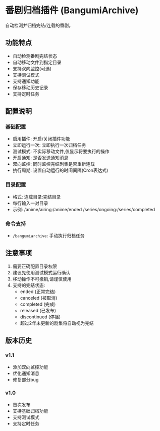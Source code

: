 # 番剧归档插件 (BangumiArchive) 

自动检测并归档完结/连载的番剧。

## 功能特点
- 自动检测番剧完结状态
- 自动移动文件到指定目录
- 支持双向监控(可选)
- 支持测试模式
- 支持通知功能
- 保存移动历史记录
- 支持定时任务

## 配置说明

### 基础配置
- 启用插件: 开启/关闭插件功能
- 立即运行一次: 立即执行一次归档任务
- 测试模式: 不实际移动文件,仅显示将要执行的操作
- 开启通知: 是否发送通知消息
- 双向监控: 同时监控完结剧集是否重新连载
- 执行周期: 设置自动运行的时间间隔(Cron表达式)

### 目录配置
- 格式: 连载目录:完结目录
- 每行输入一对目录
- 示例:
  /anime/airing:/anime/ended
  /series/ongoing:/series/completed

### 命令支持
- `/bangumiarchive`: 手动执行归档任务

## 注意事项

1. 需要正确配置目录权限
2. 建议先使用测试模式运行确认
3. 移动操作不可撤销,请谨慎使用
4. 支持的完结状态:
   - ended (正常完结)
   - canceled (被取消) 
   - completed (完成)
   - released (已发布)
   - discontinued (停播)
   - 超过2年未更新的剧集将自动视为完结

## 版本历史

### v1.1
- 添加双向监控功能
- 优化通知消息
- 修复部分bug

### v1.0 
- 首次发布
- 支持基础归档功能
- 支持测试模式
- 支持定时任务